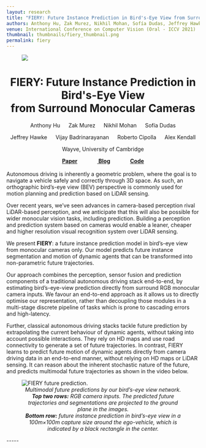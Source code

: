 ```yaml
---
layout: research
title: "FIERY: Future Instance Prediction in Bird's-Eye View from Surround Monocular Cameras"
authors: Anthony Hu, Zak Murez, Nikhil Mohan, Sofía Dudas, Jeffrey Hawke, ‪Vijay Badrinarayanan, Roberto Cipolla, Alex Kendall
venue: International Conference on Computer Vision (Oral - ICCV 2021)
thumbnail: thumbnails/fiery_thumbnail.png
permalink: fiery
---
```

<figure>
    <img src='/research/banners/fiery_banner.png'/>
</figure>
<center>
<h1 class="page-title">FIERY: Future Instance Prediction in Bird's-Eye View <br>from Surround Monocular Cameras
</h1>

Anthony Hu &emsp; Zak Murez &emsp; Nikhil Mohan &emsp; Sofía Dudas
<p>Jeffrey Hawke &emsp; ‪Vijay Badrinarayanan‬ &emsp; Roberto Cipolla &emsp; Alex Kendall</p>

<p>Wayve, University of Cambridge</p>
<b><a href="https://arxiv.org/pdf/2104.10490.pdf">Paper</a> &emsp; &emsp; &emsp;<a href="https://wayve.ai/blog/fiery-future-instance-prediction-birds-eye-view/">
Blog</a> &emsp; &emsp; &emsp;<a href="https://github.com/wayveai/fiery">Code</a></b>
</center>


<br/>
Autonomous driving is inherently a geometric problem, where the goal is to navigate a vehicle safely and correctly 
through 3D space. As such, an orthographic bird’s-eye view (BEV) perspective is commonly used for motion planning and 
prediction based on LiDAR sensing.

Over recent years, we’ve seen advances in camera-based perception rival LiDAR-based perception, and we anticipate that 
this will also be possible for wider monocular vision tasks, including prediction. Building a perception and prediction 
system based on cameras would enable a leaner, cheaper and higher resolution visual recognition system over LiDAR 
sensing.

We present <b>FIERY</b>: a future instance prediction model in bird’s-eye view from monocular cameras only. Our model 
predicts future instance segmentation and motion of dynamic agents that can be transformed into non-parametric 
future trajectories.

Our approach combines the perception, sensor fusion and prediction components of a traditional autonomous driving 
stack end-to-end, by estimating bird’s-eye-view prediction directly from surround RGB monocular camera inputs. 
We favour an end-to-end approach as it allows us to directly optimise our representation, rather than decoupling 
those modules in a multi-stage discrete pipeline of tasks which is prone to cascading errors and high-latency.

Further, classical autonomous driving stacks tackle future prediction by extrapolating the current behaviour of 
dynamic agents, without taking into account possible interactions. They rely on HD maps and use road connectivity 
to generate a set of future trajectories. In contrast, FIERY learns to predict future motion of dynamic agents directly 
from camera driving data in an end-to-end manner, without relying on HD maps or LiDAR sensing. It can reason about the 
inherent stochastic nature of the future, and predicts multimodal future trajectories as shown in the video below.
 
<figure>
    <img src='/research/fiery_media/fiery_intro.gif' alt='FIERY future prediction.' />
    <figcaption align='center'><em> Multimodal future predictions by our bird’s-eye view network.
<br/><b>Top two rows:</b> RGB camera inputs. The predicted future trajectories and segmentations are projected to the 
ground 
plane in the images.
<br/><b>Bottom row:</b>  future instance prediction in bird’s-eye view in a 100m×100m capture size around the ego-vehicle, which 
is indicated by a black rectangle in the center.</em></figcaption>
</figure>
-----
